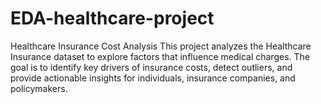 # EDA-healthcare-project
Healthcare Insurance Cost Analysis  This project analyzes the Healthcare Insurance dataset to explore factors that influence medical charges. The goal is to identify key drivers of insurance costs, detect outliers, and provide actionable insights for individuals, insurance companies, and policymakers.
